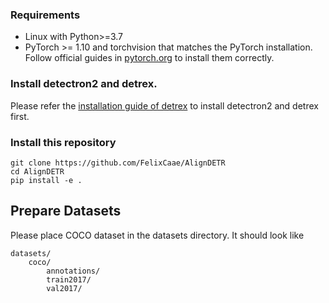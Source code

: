 ### Requirements
- Linux with Python>=3.7
- PyTorch >= 1.10 and torchvision that matches the PyTorch installation. Follow official guides in [pytorch.org](https://pytorch.org/) to install them correctly.

### Install detectron2 and detrex.

Please refer the [installation guide of detrex](https://detrex.readthedocs.io/en/latest/tutorials/Installation.html) to install detectron2 and detrex first.

### Install this repository
```
git clone https://github.com/FelixCaae/AlignDETR
cd AlignDETR
pip install -e .
```

## Prepare Datasets
Please place COCO dataset in the datasets directory. It should look like
```
datasets/
    coco/
        annotations/
        train2017/
        val2017/
```
